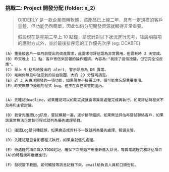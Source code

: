 ### 挑戰二: Project 開發分配 (folder: x_2)
> ORDERLY 是一款企業商用軟體，該產品已上線二年，具有一定規模的客戶量體，但功能仍然簡單，因此如何分配開發資源就顯得非常重要。
> 
> 假設現在是星期三早上 10 點鐘，請您針對以下狀況進行思考，除說明每項的應對方式外，並於最後排序您的工作優先次序 (eg: DCABFE):
```
(A) 重量級客戶一個月前提出的改進需求，此需求你評估認為非常實用，但需耗時 2 天完成。
(B) 昨天晚上 11 點，客戶寄信來回報的操作錯誤，內容為:"我按了這個按鍵，但它完全沒反應"。
(C) 早上 9 點系統發出的 alert, 警示訊息為 DB 異常。
(D) 剛剛你無意中注意到的前台破圖，大約 20 分鐘可搞定。
(E) 近 3 天專注開發的一項功能，如果現在不接著工作，很可能會忘記重要事項。
(F) 昨天無意中發現的程式 bug，但不在自已掌管範圍內。


(A) 先確認deadline，如果確認可以如期完成就會等異常處理完成再執行，如果評估時程來不及再和主管討論。

(B) 我會先確認Log訊息，嘗試模擬一遍，逐步排除錯誤，如果無法評估再嘗試聯絡客戶，如果該異常無法正常執行程式就列為優先處理項目。

(C) 確認Log是何種錯誤，如果會造成資料不一致就列為優先處理，報備主管。

(D) 先確認是否會影響程式執行，如果會就優先處理。

(E) 待處理的項目寫入TODO註記，確保下次開始不用重新進入狀況，等異常處理完和評估項目(A)的時程後再繼續進行。

(F) 發現當下截圖、如何觸發等訊息記錄下來，email給負責人員和口頭告知。